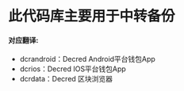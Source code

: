 # 此代码库主要用于中转备份
#### 对应翻译:
- dcrandroid：Decred Android平台钱包App
- dcrios：Decred IOS平台钱包App
- dcrdata：Decred 区块浏览器